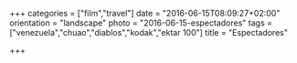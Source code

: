 +++
categories = ["film","travel"]
date = "2016-06-15T08:09:27+02:00"
orientation = "landscape"
photo = "2016-06-15-espectadores"
tags = ["venezuela","chuao","diablos","kodak","ektar 100"]
title = "Espectadores"

+++
